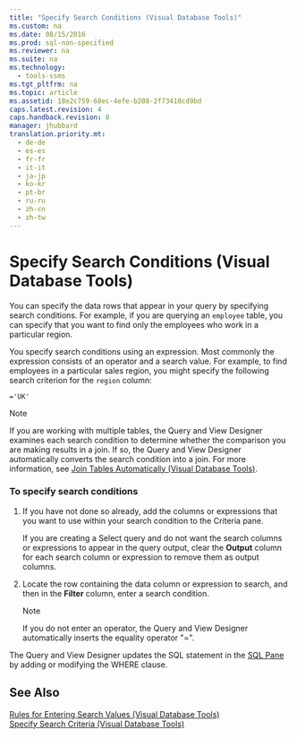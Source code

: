 ```yaml
---
title: "Specify Search Conditions (Visual Database Tools)"
ms.custom: na
ms.date: 08/15/2016
ms.prod: sql-non-specified
ms.reviewer: na
ms.suite: na
ms.technology: 
  - tools-ssms
ms.tgt_pltfrm: na
ms.topic: article
ms.assetid: 18e2c759-68ec-4efe-b208-2f73418cd9bd
caps.latest.revision: 4
caps.handback.revision: 0
manager: jhubbard
translation.priority.mt: 
  - de-de
  - es-es
  - fr-fr
  - it-it
  - ja-jp
  - ko-kr
  - pt-br
  - ru-ru
  - zh-cn
  - zh-tw
---
```

# Specify Search Conditions (Visual Database Tools)
You can specify the data rows that appear in your query by specifying search conditions. For example, if you are querying an `employee` table, you can specify that you want to find only the employees who work in a particular region.  
  
You specify search conditions using an expression. Most commonly the expression consists of an operator and a search value. For example, to find employees in a particular sales region, you might specify the following search criterion for the `region` column:  
  
```  
='UK'  
```  
  
> [!NOTE]  
> If you are working with multiple tables, the Query and View Designer examines each search condition to determine whether the comparison you are making results in a join. If so, the Query and View Designer automatically converts the search condition into a join. For more information, see [Join Tables Automatically &#40;Visual Database Tools&#41;](../content/Join-Tables-Automatically--Visual-Database-Tools-.md).  
  
### To specify search conditions  
  
1.  If you have not done so already, add the columns or expressions that you want to use within your search condition to the Criteria pane.  
  
    If you are creating a Select query and do not want the search columns or expressions to appear in the query output, clear the **Output** column for each search column or expression to remove them as output columns.  
  
2.  Locate the row containing the data column or expression to search, and then in the **Filter** column, enter a search condition.  
  
    > [!NOTE]  
    > If you do not enter an operator, the Query and View Designer automatically inserts the equality operator "=".  
  
The Query and View Designer updates the SQL statement in the [SQL Pane](../content/SQL-Pane--Visual-Database-Tools-.md) by adding or modifying the WHERE clause.  
  
## See Also  
[Rules for Entering Search Values &#40;Visual Database Tools&#41;](../content/Rules-for-Entering-Search-Values--Visual-Database-Tools-.md)  
[Specify Search Criteria &#40;Visual Database Tools&#41;](../content/Specify-Search-Criteria--Visual-Database-Tools-.md)  
  
